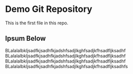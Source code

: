 # Demo Git Repository

This is the first file in this repo.

## Ipsum Below

BLalalalbkljsadfkjsadhfkjadshfsadjlkghfsadjkfhsadfljksadhf
BLalalalbkljsadfkjsadhfkjadshfsadjlkghfsadjkfhsadfljksadhf
BLalalalbkljsadfkjsadhfkjadshfsadjlkghfsadjkfhsadfljksadhf
BLalalalbkljsadfkjsadhfkjadshfsadjlkghfsadjkfhsadfljksadhfs

